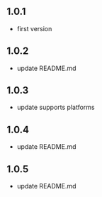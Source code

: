 ## 1.0.1

* first version

## 1.0.2

* update README.md

## 1.0.3

* update supports platforms

## 1.0.4 

* update README.md

## 1.0.5

* update README.md